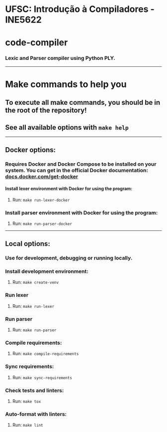 # UFSC: Introdução à Compiladores - INE5622

# code-compiler
### Lexic and Parser compiler using Python PLY.

---

# Make commands to help you
## To execute all make commands, you should be in the root of the repository!
## See all available options with `make help`

---

## Docker options:
### Requires Docker and Docker Compose to be installed on your system. You can get in the official Docker documentation: [docs.docker.com/get-docker](https://docs.docker.com/get-docker)

#### Install lexer environment with Docker for using the program:

1. Run: `make run-lexer-docker`

### Install parser environment with Docker for using the program:

1. Run: `make run-parser-docker`

---

## Local options:
### Use for development, debugging or running locally.

### Install development environment:

1. Run: `make create-venv`

### Run lexer

1. Run: `make run-lexer`

### Run parser 

1. Run: `make run-parser`

### Compile requirements:

1. Run: `make compile-requirements`

### Sync requirements:

1. Run: `make sync-requirements`

### Check tests and linters:

1. Run: `make tox`

### Auto-format with linters:

1. Run: `make lint`
